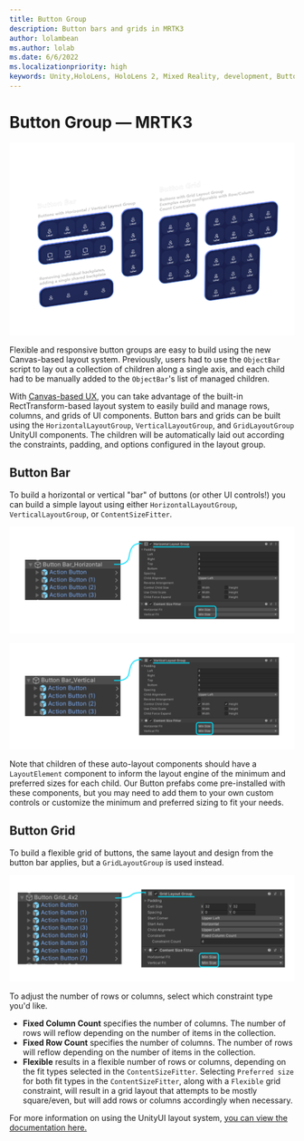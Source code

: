 ```yaml
---
title: Button Group
description: Button bars and grids in MRTK3
author: lolambean
ms.author: lolab
ms.date: 6/6/2022
ms.localizationpriority: high
keywords: Unity,HoloLens, HoloLens 2, Mixed Reality, development, Button, PressableButton, ObjectBar, ButtonGroup
---
```


# Button Group &#8212; MRTK3

![Button group](images/button-group.png)

Flexible and responsive button groups are easy to build using the new Canvas-based layout system. Previously, users had to use the `ObjectBar` script to lay out a collection of children along a single axis, and each child had to be manually added to the `ObjectBar`'s list of managed children.

With [Canvas-based UX](../../../mrtk3-uxcore/packages/uxcore/canvas-ui.md), you can take advantage of the built-in RectTransform-based layout system to easily build and manage rows, columns, and grids of UI components. Button bars and grids can be built using the `HorizontalLayoutGroup`, `VerticalLayoutGroup`, and `GridLayoutGroup` UnityUI components. The children will be automatically laid out according the constraints, padding, and options configured in the layout group.

## Button Bar

To build a horizontal or vertical "bar" of buttons (or other UI controls!) you can build a simple layout using either `HorizontalLayoutGroup`, `VerticalLayoutGroup`, or  `ContentSizeFitter`.

![Configuring layout for a horizontal button bar](images/button-bar-horizontal.png)

![Configuring layout for a vertical button bar](images/button-bar-vertical.png)

Note that children of these auto-layout components should have a `LayoutElement` component to inform the layout engine of the minimum and preferred sizes for each child. Our Button prefabs come pre-installed with these components, but you may need to add them to your own custom controls or customize the minimum and preferred sizing to fit your needs.

## Button Grid

To build a flexible grid of buttons, the same layout and design from the button bar applies, but a `GridLayoutGroup` is used instead.

![Configuring layout for a button grid](images/button-grid.png)

To adjust the number of rows or columns, select which constraint type you'd like.

- **Fixed Column Count** specifies the number of columns. The number of rows will reflow depending on the number of items in the collection.
- **Fixed Row Count** specifies the number of columns. The number of rows will reflow depending on the number of items in the collection.
- **Flexible** results in a flexible number of rows or columns, depending on the fit types selected in the `ContentSizeFitter`. Selecting `Preferred size` for both fit types in the `ContentSizeFitter`, along with a `Flexible` grid constraint, will result in a grid layout that attempts to be mostly square/even, but will add rows or columns accordingly when necessary.

For more information on using the UnityUI layout system, [you can view the documentation here.](https://docs.unity3d.com/Packages/com.unity.ugui@1.0/manual/comp-UIAutoLayout.html)
